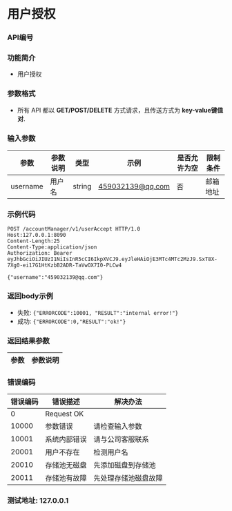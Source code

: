 用户授权
=================================

### API编号

### 功能简介
* 用户授权

### 参数格式

* 所有 API 都以 **GET/POST/DELETE** 方式请求，且传送方式为 **key-value键值对**.

### 输入参数


 参数           |参数说明                 |  类型       |   示例          |是否允许为空|  限制条件
----------------|-------------------------|-------------|-----------------|------------|---------------------
username        |用户名                   |string       |459032139@qq.com |否          |邮箱地址

### 示例代码

    POST /accountManager/v1/userAccept HTTP/1.0
    Host:127.0.0.1:8090
    Content-Length:25
    Content-Type:application/json
    Authorization: Bearer eyJhbGciOiJIUzI1NiIsInR5cCI6IkpXVCJ9.eyJleHAiOjE3MTc4MTc2MzJ9.SxT8X-7Xg0-ei17G1HtKzbB2ADR-TaVwOX7I0-PLCw4

    {"username":"459032139@qq.com"}

### 返回body示例

* 失败: `{"ERRORCODE":10001, "RESULT":"internal error!"}`
* 成功: `{"ERRORCODE":0,"RESULT":"ok!"}`


### 返回结果参数

参数            | 参数说明
----------------|-------------------------------


### 错误编码

错误编码    | 错误描述                  | 解决办法
------------|---------------------------|------------------
0           | Request OK                |
10000       | 参数错误                  | 请检查输入参数
10001       | 系统内部错误              | 请与公司客服联系
20001       | 用户不存在                | 检测用户名
20010       | 存储池无磁盘              | 先添加磁盘到存储池
20011       | 存储池有故障              | 先处理存储池磁盘故障

### 测试地址: 127.0.0.1

